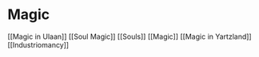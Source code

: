 # Magic
[[Magic in Ulaan]]
[[Soul Magic]]
[[Souls]]
[[Magic]]
[[Magic in Yartzland]]
[[Industriomancy]]
